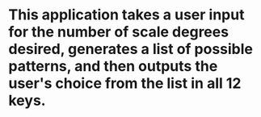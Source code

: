 # This application takes a user input for the number of scale degrees desired, generates a list of possible patterns, and then outputs the user's choice from the list in all 12 keys. 
